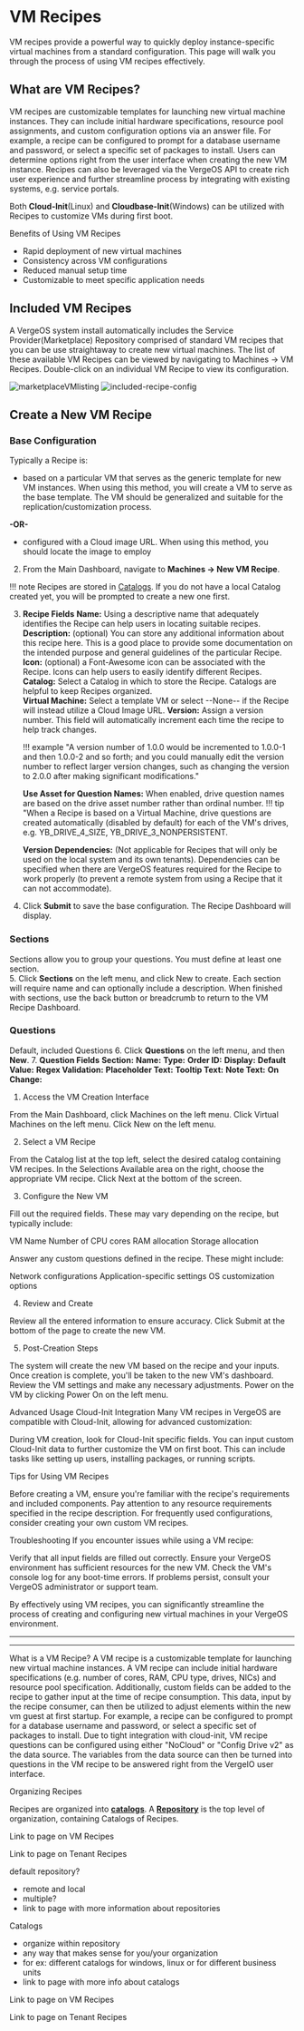 # VM Recipes

VM recipes provide a powerful way to quickly deploy instance-specific virtual machines from a standard configuration. This page will walk you through the process of using VM recipes effectively.

## What are VM Recipes?
VM recipes are customizable templates for launching new virtual machine instances. They can include initial hardware specifications, resource pool assignments, and custom configuration options via an answer file.  For example, a recipe can be configured to prompt for a database username and password, or select a specific set of packages to install. Users can determine options right from the user interface when creating the new VM instance.  Recipes can also be leveraged via the VergeOS API to create rich user experience and further streamline process by integrating with existing systems, e.g. service portals.

Both **Cloud-Init**(Linux) and **Cloudbase-Init**(Windows) can be utilized with Recipes to customize VMs during first boot. 


Benefits of Using VM Recipes

* Rapid deployment of new virtual machines
* Consistency across VM configurations
* Reduced manual setup time
* Customizable to meet specific application needs


## Included VM Recipes
A VergeOS system install automatically includes the Service Provider(Marketplace) Repository comprised of standard VM recipes that you can be use straightaway to create new virtual machines.  The list of these available VM Recipes can be viewed by navigating to Machines -> VM Recipes. <!--recipes added/updated here regularly --> Double-click on an individual VM Recipe to view its configuration. 

![marketplaceVMlisting](/product-guide/screenshots/marketplaceVMlisting.png)
![included-recipe-config](/product-guide/screenshots/included-recipe-config.png)




## Create a New VM Recipe

### Base Configuration

Typically a Recipe is:
* based on a particular VM that serves as the generic template for new VM instances.
When using this method, you will create a VM to serve as the base template. The VM should be generalized and suitable for the replication/customization process.
<!--would like to include some examples of what you would not want in a VM used as a recipe template -->
**-OR-**
* configured with a Cloud image URL.
When using this method, you should locate the image to employ <!--along with list of items that need to be specified? -->  



2. From the Main Dashboard, navigate to **Machines -> New VM Recipe**.

!!! note 
Recipes are stored in [Catalogs](/product-guide/recipe-organization#Catalogs). If you do not have a local Catalog created yet, you will be prompted to create a new one first.  

3. **Recipe Fields**
    **Name:** Using a descriptive name that adequately identifies the Recipe can help users in locating suitable recipes.
    **Description:** (optional) You can store any additional information about this recipe here.  This is a good place to provide some documentation on the intended purpose and general guidelines of the particular Recipe. 
    **Icon:** (optional) a Font-Awesome icon can be associated with the Recipe.  Icons can help users to easily identify different Recipes. 
    **Catalog:** Select a Catalog in which to store the Recipe. Catalogs are helpful to keep Recipes organized.   
    **Virtual Machine:** Select a template VM or select --None-- if the Recipe will instead utilize a Cloud Image URL. 
    **Version:** Assign a version number. This field will automatically increment each time the recipe to help track changes.

    !!! example "A version number of 1.0.0 would be incremented to 1.0.0-1 and then 1.0.0-2 and so forth; and you could manually edit the version number to reflect larger version changes, such as changing the version to 2.0.0 after making significant modifications."  

    **Use Asset for Question Names:** When enabled, drive question names are based on the drive asset number rather than ordinal number.
    !!! tip "When a Recipe is based on a Virtual Machine, drive questions are created automatically (disabled by default) for each of the VM's drives, e.g.  YB_DRIVE_4_SIZE, YB_DRIVE_3_NONPERSISTENT. 

    **Version Dependencies:** (Not applicable for Recipes that will only be used on the local system and its own tenants).  Dependencies can be specified when there are VergeOS features required for the Recipe to work properly (to prevent a remote system from using a Recipe that it can not accommodate).

4. Click **Submit** to save the base configuration.  The Recipe Dashboard will display. 

### Sections
Sections allow you to group your questions.  You must define at least one section.   
5. Click **Sections** on the left menu, and click New to create.  Each section will require name and can optionally include a description.
When finished with sections, use the back button or breadcrumb to return to the VM Recipe Dashboard.

### Questions
Default, included Questions
6. Click **Questions** on the left menu, and then **New**.
7. **Question Fields**
    **Section:**
    **Name:**
    **Type:**
    **Order ID:**
    **Display:**
    **Default Value:**
    **Regex Validation:**
    **Placeholder Text:**
    **Tooltip Text:**
    **Note Text:**
    **On Change:**




1. Access the VM Creation Interface

From the Main Dashboard, click Machines on the left menu.
Click Virtual Machines on the left menu.
Click New on the left menu.

2. Select a VM Recipe

From the Catalog list at the top left, select the desired catalog containing VM recipes.
In the Selections Available area on the right, choose the appropriate VM recipe.
Click Next at the bottom of the screen.

3. Configure the New VM

Fill out the required fields. These may vary depending on the recipe, but typically include:

VM Name
Number of CPU cores
RAM allocation
Storage allocation


Answer any custom questions defined in the recipe. These might include:

Network configurations
Application-specific settings
OS customization options



4. Review and Create

Review all the entered information to ensure accuracy.
Click Submit at the bottom of the page to create the new VM.

5. Post-Creation Steps

The system will create the new VM based on the recipe and your inputs.
Once creation is complete, you'll be taken to the new VM's dashboard.
Review the VM settings and make any necessary adjustments.
Power on the VM by clicking Power On on the left menu.

Advanced Usage
Cloud-Init Integration
Many VM recipes in VergeOS are compatible with Cloud-Init, allowing for advanced customization:

During VM creation, look for Cloud-Init specific fields.
You can input custom Cloud-Init data to further customize the VM on first boot.
This can include tasks like setting up users, installing packages, or running scripts.

Tips for Using VM Recipes

Before creating a VM, ensure you're familiar with the recipe's requirements and included components.
Pay attention to any resource requirements specified in the recipe description.
For frequently used configurations, consider creating your own custom VM recipes.

Troubleshooting
If you encounter issues while using a VM recipe:

Verify that all input fields are filled out correctly.
Ensure your VergeOS environment has sufficient resources for the new VM.
Check the VM's console log for any boot-time errors.
If problems persist, consult your VergeOS administrator or support team.

By effectively using VM recipes, you can significantly streamline the process of creating and configuring new virtual machines in your VergeOS environment.

***************************************
****************************************

What is a VM Recipe?
A VM recipe is a customizable template for launching new virtual machine instances. A VM recipe can include initial hardware specifications (e.g. number of cores, RAM, CPU type, drives, NICs) and resource pool specification. Additionally, custom fields can be added to the recipe to gather input at the time of recipe consumption. This data, input by the recipe consumer, can then be utilized to adjust elements within the new vm guest at first startup. For example, a recipe can be configured to prompt for a database username and password, or select a specific set of packages to install. Due to tight integration with cloud-init, VM recipe questions can be configured using either "NoCloud" or "Config Drive v2" as the data source. The variables from the data source can then be turned into questions in the VM recipe to be answered right from the VergeIO user interface.



Organizing Recipes

Recipes are organized into [**catalogs**](/product-guide/recipe-organization#catalogs).  A [**Repository**](/product-guide/recipe-organization#repositories) is the top level of organization, containing Catalogs of Recipes.

<!-- mermaid graph -->






Link to page on VM Recipes


Link to page on Tenant Recipes


 default repository?
- remote and local
- multiple?
- link to page with more information about repositories


Catalogs
- organize within repository
- any way that makes sense for you/your organization
- for ex: different catalogs for windows, linux or for different business units
- link to page with more info about catalogs


Link to page on VM Recipes


Link to page on Tenant Recipes



